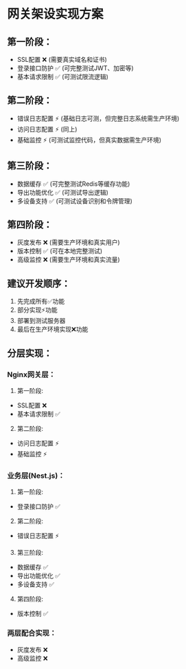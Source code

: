 # 网关架设实现方案

## 第一阶段：

- SSL配置 ❌ (需要真实域名和证书)
- 登录接口防护 ✅ (可完整测试JWT、加密等)
- 基本请求限制 ✅ (可测试限流逻辑)

## 第二阶段：

- 错误日志配置 ⚡ (基础日志可测，但完整日志系统需生产环境)
- 访问日志配置 ⚡ (同上)
- 基础监控 ⚡ (可测试监控代码，但真实数据需生产环境)

## 第三阶段：

- 数据缓存 ✅ (可完整测试Redis等缓存功能)
- 导出功能优化 ✅ (可测试导出逻辑)
- 多设备支持 ✅ (可测试设备识别和令牌管理)

## 第四阶段：

- 灰度发布 ❌ (需要生产环境和真实用户)
- 版本控制 ✅ (可在本地完整测试)
- 高级监控 ❌ (需要生产环境和真实流量)

## 建议开发顺序：

1. 先完成所有✅功能
2. 部分实现⚡功能
3. 部署到测试服务器
4. 最后在生产环境实现❌功能

## 分层实现：

### Nginx网关层：
1. 第一阶段:
- SSL配置 ❌
- 基本请求限制 ✅

2. 第二阶段:
- 访问日志配置 ⚡
- 基础监控 ⚡

### 业务层(Nest.js)：
1. 第一阶段:
- 登录接口防护 ✅

2. 第二阶段:
- 错误日志配置 ⚡

3. 第三阶段:
- 数据缓存 ✅
- 导出功能优化 ✅
- 多设备支持 ✅

4. 第四阶段:
- 版本控制 ✅

### 两层配合实现：
- 灰度发布 ❌
- 高级监控 ❌